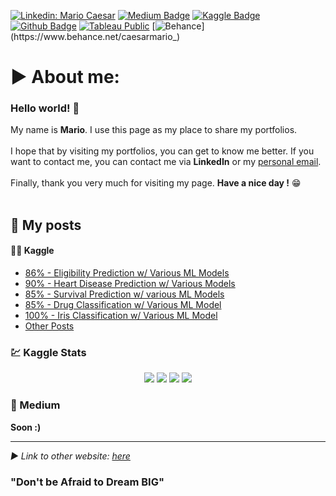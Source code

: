 [![Linkedin: Mario Caesar](https://img.shields.io/badge/-Mario%20Caesar-blue?style=flat-square&logo=Linkedin&logoColor=white&link=https://www.linkedin.com/in/caesarmario)](https://www.linkedin.com/in/caesarmario)
[![Medium Badge](https://img.shields.io/badge/-caesarmario-000000?style=flat&labelColor=000000&logo=Medium&link=https://caesarmario.medium.com/)](https://caesarmario.medium.com/)
[![Kaggle Badge](https://img.shields.io/badge/-caesarmario-teal?style=flat&logo=kaggle&logoColor=deepblue&link=https://www.kaggle.com/caesarmario)](https://www.kaggle.com/caesarmario)
[![Github Badge](https://img.shields.io/github/followers/caesarmario?style=social&link=https://www.github.com/caesarmario)](https://www.github.com/caesarmario)
[![Tableau Public](https://img.shields.io/badge/-Tableau%20Public-90e0ef?style=flat&lColor=90e0ef&link=https://public.tableau.com/app/profile/caesarmario)](https://public.tableau.com/app/profile/caesarmario)
[![Behance](https://img.shields.io/badge/Behance-1b1e23?style=flat&labelColor=1b1e23&link=https://www.behance.net/caesarmario_)](https://www.behance.net/caesarmario_)

# ▶ About me:
### Hello world! 👋 <br>
My name is **Mario**. I use this page as my place to share my portfolios. <br><br>
I hope that by visiting my portfolios, you can get to know me better. If you want to contact me, you can contact me via **LinkedIn** or my [personal email](mailto:caesarmario87@gmail.com). <br><br>
Finally, thank you very much for visiting my page. **Have a nice day !** 😁<br><br>

## 📄 My posts 

#### 👨‍💻 Kaggle
- [86% - Eligibility Prediction w/ Various ML Models](https://www.kaggle.com/caesarmario/86-eligibility-prediction-w-various-ml-models)
- [90% - Heart Disease Prediction w/ Various Models](https://www.kaggle.com/caesarmario/90-heart-disease-prediction-w-various-models)
- [85% - Survival Prediction w/ various ML Models](https://www.kaggle.com/caesarmario/85-survival-prediction-w-various-ml-models)
- [85% - Drug Classification w/ Various ML Model](https://www.kaggle.com/caesarmario/85-drug-classification-w-various-ml-model)
- [100% - Iris Classification w/ Various ML Model](https://www.kaggle.com/caesarmario/100-iris-classification-w-various-ml-model)
- [Other Posts](https://www.kaggle.com/caesarmario)

### 💹 Kaggle Stats 
<p align="center">
  <img src="https://road-to-kaggle-grandmaster.vercel.app/api/badges/caesarmario/competition/"/>
  <img src="https://road-to-kaggle-grandmaster.vercel.app/api/badges/caesarmario/dataset/"/>
  <img src="https://road-to-kaggle-grandmaster.vercel.app/api/badges/caesarmario/notebook/"/>
  <img src="https://road-to-kaggle-grandmaster.vercel.app/api/badges/caesarmario/discussion/"/>
</p>

### 📰 Medium
**Soon :)**

<!-- ### 👔 My mini resume
#### Formal Education
- (2022) — **Master of Data Science and Business Analytics**, Business Intelligence Pathway <br> at Kuala Lumpur, Malaysia
- (2019) — **Bachelor of Information System**, Business Intelligence Pathway <br> at
-->

---

*▶ Link to other website: [here](https://linktr.ee/caesarmario_)*
### "Don't be Afraid to Dream BIG"
